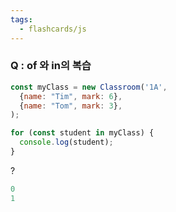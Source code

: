 ```yaml
---
tags:
  - flashcards/js
---
```

### Q : of 와 in의 복습
```js
const myClass = new Classroom('1A',
  {name: "Tim", mark: 6},
  {name: "Tom", mark: 3},
);

for (const student in myClass) {
  console.log(student);
}
```
?
```js
0
1
```